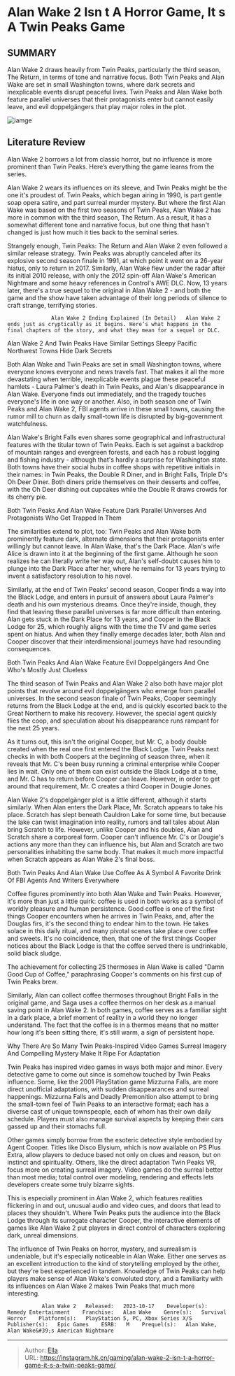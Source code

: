 # Alan Wake 2 Isn t A Horror Game, It s A Twin Peaks Game


## SUMMARY 



  Alan Wake 2 draws heavily from Twin Peaks, particularly the third season, The Return, in terms of tone and narrative focus.   Both Twin Peaks and Alan Wake are set in small Washington towns, where dark secrets and inexplicable events disrupt peaceful lives.   Twin Peaks and Alan Wake both feature parallel universes that their protagonists enter but cannot easily leave, and evil doppelgängers that play major roles in the plot.  

![iamge](https://static1.srcdn.com/wordpress/wp-content/uploads/2023/11/_1-alan-wake-2-isn-t-a-horror-game-it-s-a-twin-peaks-game.jpg)

## Literature Review

Alan Wake 2 borrows a lot from classic horror, but no influence is more prominent than Twin Peaks. Here’s everything the game learns from the series.




Alan Wake 2 wears its influences on its sleeve, and Twin Peaks might be the one it&#39;s proudest of. Twin Peaks, which began airing in 1990, is part gentle soap opera satire, and part surreal murder mystery. But where the first Alan Wake was based on the first two seasons of Twin Peaks, Alan Wake 2 has more in common with the third season, The Return. As a result, it has a somewhat different tone and narrative focus, but one thing that hasn&#39;t changed is just how much it ties back to the seminal series.




Strangely enough, Twin Peaks: The Return and Alan Wake 2 even followed a similar release strategy. Twin Peaks was abruptly canceled after its explosive second season finale in 1991, at which point it went on a 26-year hiatus, only to return in 2017. Similarly, Alan Wake flew under the radar after its initial 2010 release, with only the 2012 spin-off Alan Wake&#39;s American Nightmare and some heavy references in Control&#39;s AWE DLC. Now, 13 years later, there&#39;s a true sequel to the original in Alan Wake 2 - and both the game and the show have taken advantage of their long periods of silence to craft strange, terrifying stories.

                  Alan Wake 2 Ending Explained (In Detail)   Alan Wake 2 ends just as cryptically as it begins. Here’s what happens in the final chapters of the story, and what they mean for a sequel or DLC.    


 Alan Wake 2 And Twin Peaks Have Similar Settings 
Sleepy Pacific Northwest Towns Hide Dark Secrets
         




Both Alan Wake and Twin Peaks are set in small Washington towns, where everyone knows everyone and news travels fast. That makes it all the more devastating when terrible, inexplicable events plague these peaceful hamlets - Laura Palmer&#39;s death in Twin Peaks, and Alan&#39;s disappearance in Alan Wake. Everyone finds out immediately, and the tragedy touches everyone&#39;s life in one way or another. Also, in both season one of Twin Peaks and Alan Wake 2, FBI agents arrive in these small towns, causing the rumor mill to churn as daily small-town life is disrupted by big-government watchfulness.

Alan Wake&#39;s Bright Falls even shares some geographical and infrastructural features with the titular town of Twin Peaks. Each is set against a backdrop of mountain ranges and evergreen forests, and each has a robust logging and fishing industry - although that&#39;s hardly a surprise for Washington state. Both towns have their social hubs in coffee shops with repetitive initials in their names: in Twin Peaks, the Double R Diner, and in Bright Falls, Triple D&#39;s Oh Deer Diner. Both diners pride themselves on their desserts and coffee, with the Oh Deer dishing out cupcakes while the Double R draws crowds for its cherry pie.






 Both Twin Peaks And Alan Wake Feature Dark Parallel Universes 
And Protagonists Who Get Trapped In Them
          

The similarities extend to plot, too: Twin Peaks and Alan Wake both prominently feature dark, alternate dimensions that their protagonists enter willingly but cannot leave. In Alan Wake, that&#39;s the Dark Place. Alan&#39;s wife Alice is drawn into it at the beginning of the first game. Although he soon realizes he can literally write her way out, Alan&#39;s self-doubt causes him to plunge into the Dark Place after her, where he remains for 13 years trying to invent a satisfactory resolution to his novel.

Similarly, at the end of Twin Peaks&#39; second season, Cooper finds a way into the Black Lodge, and enters in pursuit of answers about Laura Palmer&#39;s death and his own mysterious dreams. Once they&#39;re inside, though, they find that leaving these parallel universes is far more difficult than entering. Alan gets stuck in the Dark Place for 13 years, and Cooper in the Black Lodge for 25, which roughly aligns with the time the TV and game series spent on hiatus. And when they finally emerge decades later, both Alan and Cooper discover that their interdimensional journeys have had resounding consequences.






 Both Twin Peaks And Alan Wake Feature Evil Doppelgängers 
And One Who&#39;s Mostly Just Clueless
         

The third season of Twin Peaks and Alan Wake 2 also both have major plot points that revolve around evil doppelgängers who emerge from parallel universes. In the second season finale of Twin Peaks, Cooper seemingly returns from the Black Lodge at the end, and is quickly escorted back to the Great Northern to make his recovery. However, the special agent quickly flies the coop, and speculation about his disappearance runs rampant for the next 25 years.

As it turns out, this isn&#39;t the original Cooper, but Mr. C, a body double created when the real one first entered the Black Lodge. Twin Peaks next checks in with both Coopers at the beginning of season three, when it reveals that Mr. C&#39;s been busy running a criminal enterprise while Cooper lies in wait. Only one of them can exist outside the Black Lodge at a time, and Mr. C has to return before Cooper can leave. However, in order to get around that requirement, Mr. C creates a third Cooper in Dougie Jones.




Alan Wake 2&#39;s doppelgänger plot is a little different, although it starts similarly. When Alan enters the Dark Place, Mr. Scratch appears to take his place. Scratch has slept beneath Cauldron Lake for some time, but because the lake can twist imagination into reality, rumors and tall tales about Alan bring Scratch to life. However, unlike Cooper and his doubles, Alan and Scratch share a corporeal form. Cooper can&#39;t influence Mr. C&#39;s or Dougie&#39;s actions any more than they can influence his, but Alan and Scratch are two personalities inhabiting the same body. That makes it much more impactful when Scratch appears as Alan Wake 2&#39;s final boss.



 Both Twin Peaks And Alan Wake Use Coffee As A Symbol 
A Favorite Drink Of FBI Agents And Writers Everywhere
          

Coffee figures prominently into both Alan Wake and Twin Peaks. However, it&#39;s more than just a little quirk: coffee is used in both works as a symbol of worldly pleasure and human persistence. Good coffee is one of the first things Cooper encounters when he arrives in Twin Peaks, and, after the Douglas firs, it&#39;s the second thing to endear him to the town. He takes solace in this daily ritual, and many pivotal scenes take place over coffee and sweets. It&#39;s no coincidence, then, that one of the first things Cooper notices about the Black Lodge is that the coffee served there is undrinkable, solid black sludge.






The achievement for collecting 25 thermoses in Alan Wake is called &#34;Damn Good Cup of Coffee,&#34; paraphrasing Cooper&#39;s comments on his first cup of Twin Peaks brew.




Similarly, Alan can collect coffee thermoses throughout Bright Falls in the original game, and Saga uses a coffee thermos on her desk as a manual saving point in Alan Wake 2. In both games, coffee serves as a familiar sight in a dark place, a brief moment of reality in a world they no longer understand. The fact that the coffee is in a thermos means that no matter how long it&#39;s been sitting there, it&#39;s still warm, a sign of persistent hope.



 Why There Are So Many Twin Peaks-Inspired Video Games 
Surreal Imagery And Compelling Mystery Make It Ripe For Adaptation
         

Twin Peaks has inspired video games in ways both major and minor. Every detective game to come out since is somehow touched by Twin Peaks influence. Some, like the 2001 PlayStation game Mizzurna Falls, are more direct unofficial adaptations, with sudden disappearances and surreal happenings. Mizzurna Falls and Deadly Premonition also attempt to bring the small-town feel of Twin Peaks to an interactive format; each has a diverse cast of unique townspeople, each of whom has their own daily schedule. Players must also manage survival aspects by keeping their cars gassed up and their stomachs full.




Other games simply borrow from the esoteric detective style embodied by Agent Cooper. Titles like Disco Elysium, which is now available on PS Plus Extra, allow players to deduce based not only on clues and reason, but on instinct and spirituality. Others, like the direct adaptation Twin Peaks VR, focus more on creating surreal imagery. Video games do the surreal better than most media; total control over modeling, rendering and effects lets developers create some truly bizarre sights.

This is especially prominent in Alan Wake 2, which features realities flickering in and out, unusual audio and video cues, and doors that lead to places they shouldn&#39;t. Where Twin Peaks puts the audience into the Black Lodge through its surrogate character Cooper, the interactive elements of games like Alan Wake 2 put players in direct control of characters exploring dark, unreal dimensions.

The influence of Twin Peaks on horror, mystery, and surrealism is undeniable, but it&#39;s especially noticeable in Alan Wake. Either one serves as an excellent introduction to the kind of storytelling employed by the other, but they&#39;re best experienced in tandem. Knowledge of Twin Peaks can help players make sense of Alan Wake&#39;s convoluted story, and a familiarity with its influences on Alan Wake 2 makes Twin Peaks that much more interesting.




               Alan Wake 2   Released:   2023-10-17    Developer(s):   Remedy Entertainment    Franchise:   Alan Wake    Genre(s):   Survival Horror    Platform(s):   PlayStation 5, PC, Xbox Series X/S    Publisher(s):   Epic Games    ESRB:   M    Prequel(s):   Alan Wake, Alan Wake&#39;s American Nightmare      

---

> Author: [Ella](https://instagram.hk.cn/)  
> URL: https://instagram.hk.cn/gaming/alan-wake-2-isn-t-a-horror-game-it-s-a-twin-peaks-game/  

